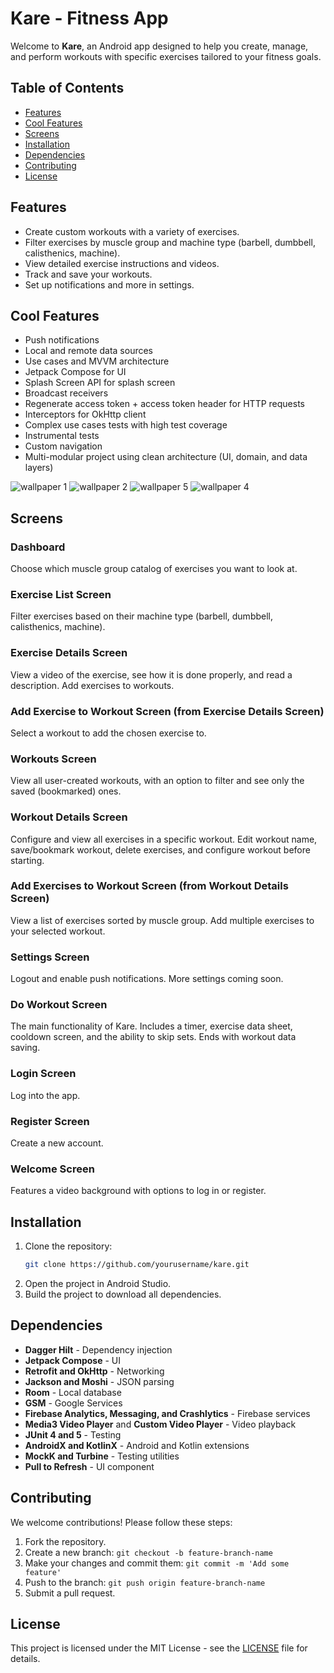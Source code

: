 # Kare - Fitness App

Welcome to **Kare**, an Android app designed to help you create, manage, and perform workouts with specific exercises tailored to your fitness goals.

## Table of Contents
- [Features](#features)
- [Cool Features](#cool-features)
- [Screens](#screens)
- [Installation](#installation)
- [Dependencies](#dependencies)
- [Contributing](#contributing)
- [License](#license)

## Features

- Create custom workouts with a variety of exercises.
- Filter exercises by muscle group and machine type (barbell, dumbbell, calisthenics, machine).
- View detailed exercise instructions and videos.
- Track and save your workouts.
- Set up notifications and more in settings.

## Cool Features

- Push notifications
- Local and remote data sources
- Use cases and MVVM architecture
- Jetpack Compose for UI
- Splash Screen API for splash screen
- Broadcast receivers
- Regenerate access token + access token header for HTTP requests
- Interceptors for OkHttp client
- Complex use cases tests with high test coverage
- Instrumental tests
- Custom navigation
- Multi-modular project using clean architecture (UI, domain, and data layers)

![wallpaper 1](https://github.com/MartinKoleff/KareFitnessApp/assets/52703399/6c7ef7cc-62f9-4177-ac63-53f35a327019)
![wallpaper 2](https://github.com/MartinKoleff/KareFitnessApp/assets/52703399/5f24c532-b716-45fd-9cbf-4ca280295804)
![wallpaper 5](https://github.com/MartinKoleff/KareFitnessApp/assets/52703399/d52082b0-270b-41bd-b448-da98188cc9cb)
![wallpaper 4](https://github.com/MartinKoleff/KareFitnessApp/assets/52703399/fe35ab5c-b958-46d4-b4d4-f892c24e0e05)

## Screens

### Dashboard
Choose which muscle group catalog of exercises you want to look at.

### Exercise List Screen
Filter exercises based on their machine type (barbell, dumbbell, calisthenics, machine).

### Exercise Details Screen
View a video of the exercise, see how it is done properly, and read a description. Add exercises to workouts.

### Add Exercise to Workout Screen (from Exercise Details Screen)
Select a workout to add the chosen exercise to.

### Workouts Screen
View all user-created workouts, with an option to filter and see only the saved (bookmarked) ones.

### Workout Details Screen
Configure and view all exercises in a specific workout. Edit workout name, save/bookmark workout, delete exercises, and configure workout before starting.

### Add Exercises to Workout Screen (from Workout Details Screen)
View a list of exercises sorted by muscle group. Add multiple exercises to your selected workout.

### Settings Screen
Logout and enable push notifications. More settings coming soon.

### Do Workout Screen
The main functionality of Kare. Includes a timer, exercise data sheet, cooldown screen, and the ability to skip sets. Ends with workout data saving.

### Login Screen
Log into the app.

### Register Screen
Create a new account.

### Welcome Screen
Features a video background with options to log in or register.

## Installation

1. Clone the repository:
    ```bash
    git clone https://github.com/yourusername/kare.git
    ```
2. Open the project in Android Studio.
3. Build the project to download all dependencies.

## Dependencies

- **Dagger Hilt** - Dependency injection
- **Jetpack Compose** - UI
- **Retrofit and OkHttp** - Networking
- **Jackson and Moshi** - JSON parsing
- **Room** - Local database
- **GSM** - Google Services
- **Firebase Analytics, Messaging, and Crashlytics** - Firebase services
- **Media3 Video Player** and **Custom Video Player** - Video playback
- **JUnit 4 and 5** - Testing
- **AndroidX and KotlinX** - Android and Kotlin extensions
- **MockK and Turbine** - Testing utilities
- **Pull to Refresh** - UI component

## Contributing

We welcome contributions! Please follow these steps:

1. Fork the repository.
2. Create a new branch: `git checkout -b feature-branch-name`
3. Make your changes and commit them: `git commit -m 'Add some feature'`
4. Push to the branch: `git push origin feature-branch-name`
5. Submit a pull request.

## License

This project is licensed under the MIT License - see the [LICENSE](LICENSE) file for details.

